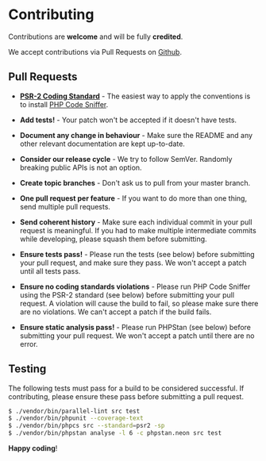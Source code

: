 # Contributing

Contributions are **welcome** and will be fully **credited**.

We accept contributions via Pull Requests on [Github](https://github.com/thephpleague/oauth2-client).


## Pull Requests

- **[PSR-2 Coding Standard](https://github.com/php-fig/fig-standards/blob/master/accepted/PSR-2-coding-style-guide.md)** - The easiest way to apply the conventions is to install [PHP Code Sniffer](http://pear.php.net/package/PHP_CodeSniffer).

- **Add tests!** - Your patch won't be accepted if it doesn't have tests.

- **Document any change in behaviour** - Make sure the README and any other relevant documentation are kept up-to-date.

- **Consider our release cycle** - We try to follow SemVer. Randomly breaking public APIs is not an option.

- **Create topic branches** - Don't ask us to pull from your master branch.

- **One pull request per feature** - If you want to do more than one thing, send multiple pull requests.

- **Send coherent history** - Make sure each individual commit in your pull request is meaningful. If you had to make multiple intermediate commits while developing, please squash them before submitting.

- **Ensure tests pass!** - Please run the tests (see below) before submitting your pull request, and make sure they pass. We won't accept a patch until all tests pass.

- **Ensure no coding standards violations** - Please run PHP Code Sniffer using the PSR-2 standard (see below) before submitting your pull request. A violation will cause the build to fail, so please make sure there are no violations. We can't accept a patch if the build fails.

- **Ensure static analysis pass!** - Please run PHPStan (see below) before submitting your pull request. We won't accept a patch until there are no error.

## Testing

The following tests must pass for a build to be considered successful. If contributing, please ensure these pass before submitting a pull request.

``` bash
$ ./vendor/bin/parallel-lint src test
$ ./vendor/bin/phpunit --coverage-text
$ ./vendor/bin/phpcs src --standard=psr2 -sp
$ ./vendor/bin/phpstan analyse -l 6 -c phpstan.neon src test
```

**Happy coding**!
